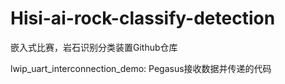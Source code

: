 # Hisi-ai-rock-classify-detection
嵌入式比赛，岩石识别分类装置Github仓库

lwip_uart_interconnection_demo: Pegasus接收数据并传递的代码
